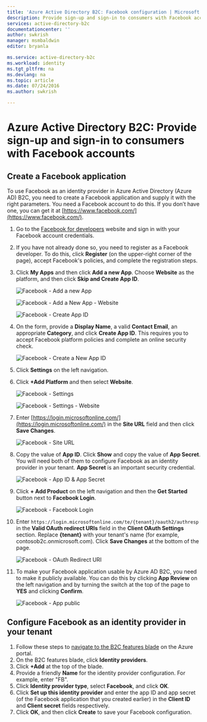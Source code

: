 ```yaml
---
title: 'Azure Active Directory B2C: Facebook configuration | Microsoft Docs'
description: Provide sign-up and sign-in to consumers with Facebook accounts in your applications that are secured by Azure Active Directory B2C.
services: active-directory-b2c
documentationcenter: ''
author: swkrish
manager: msmbaldwin
editor: bryanla

ms.service: active-directory-b2c
ms.workload: identity
ms.tgt_pltfrm: na
ms.devlang: na
ms.topic: article
ms.date: 07/24/2016
ms.author: swkrish

---
```

# Azure Active Directory B2C: Provide sign-up and sign-in to consumers with Facebook accounts
## Create a Facebook application
To use Facebook as an identity provider in Azure Active Directory (Azure AD) B2C, you need to create a Facebook application and supply it with the right parameters. You need a Facebook account to do this. If you don’t have one, you can get it at [https://www.facebook.com/](https://www.facebook.com/).

1. Go to the [Facebook for developers](https://developers.facebook.com/) website and sign in with your Facebook account credentials.
2. If you have not already done so, you need to register as a Facebook developer. To do this, click **Register** (on the upper-right corner of the page), accept Facebook's policies, and complete the registration steps.
3. Click **My Apps** and then click **Add a new App**. Choose **Website** as the platform, and then click **Skip and Create App ID**.
   
    ![Facebook - Add a new App](./media/active-directory-b2c-setup-fb-app/fb-add-new-app.png)
   
    ![Facebook - Add a New App - Website](./media/active-directory-b2c-setup-fb-app/fb-add-new-app-website.png)
   
    ![Facebook - Create App ID](./media/active-directory-b2c-setup-fb-app/fb-new-app-skip.png)
4. On the form, provide a **Display Name**, a valid **Contact Email**, an appropriate **Category**, and click **Create App ID**. This requires you to accept Facebook platform policies and complete an online security check.
   
    ![Facebook - Create a New App ID](./media/active-directory-b2c-setup-fb-app/fb-create-app-id.png)
5. Click **Settings** on the left navigation.
6. Click **+Add Platform** and then select **Website**.
   
    ![Facebook - Settings](./media/active-directory-b2c-setup-fb-app/fb-settings.png)
   
    ![Facebook - Settings - Website](./media/active-directory-b2c-setup-fb-app/fb-website.png)
7. Enter [https://login.microsoftonline.com/](https://login.microsoftonline.com/) in the **Site URL** field and then click **Save Changes**.
   
    ![Facebook - Site URL](./media/active-directory-b2c-setup-fb-app/fb-site-url.png)
8. Copy the value of **App ID**. Click **Show** and copy the value of **App Secret**. You will need both of them to configure Facebook as an identity provider in your tenant. **App Secret** is an important security credential.
   
    ![Facebook - App ID & App Secret](./media/active-directory-b2c-setup-fb-app/fb-app-id-app-secret.png)
9. Click **+ Add Product** on the left navigation and then the **Get Started** button next to **Facebook Login**.
   
    ![Facebook - Facebook Login](./media/active-directory-b2c-setup-fb-app/fb-login.png)
10. Enter `https://login.microsoftonline.com/te/{tenant}/oauth2/authresp` in the **Valid OAuth redirect URIs** field in the **Client OAuth Settings** section. Replace **{tenant}** with your tenant's name (for example, contosob2c.onmicrosoft.com). Click **Save Changes** at the bottom of the page.
    
    ![Facebook - OAuth Redirect URI](./media/active-directory-b2c-setup-fb-app/fb-oauth-redirect-uri.png)
11. To make your Facebook application usable by Azure AD B2C, you need to make it publicly available. You can do this by clicking **App Review** on the left navigation and by turning the switch at the top of the page to **YES** and clicking **Confirm**.
    
    ![Facebook - App public](./media/active-directory-b2c-setup-fb-app/fb-app-public.png)

## Configure Facebook as an identity provider in your tenant
1. Follow these steps to [navigate to the B2C features blade](active-directory-b2c-app-registration.md#navigate-to-the-b2c-features-blade) on the Azure portal.
2. On the B2C features blade, click **Identity providers**.
3. Click **+Add** at the top of the blade.
4. Provide a friendly **Name** for the identity provider configuration. For example, enter "FB".
5. Click **Identity provider type**, select **Facebook**, and click **OK**.
6. Click **Set up this identity provider** and enter the app ID and app secret (of the Facebook application that you created earlier) in the **Client ID** and **Client secret** fields respectively.
7. Click **OK**, and then click **Create** to save your Facebook configuration.


